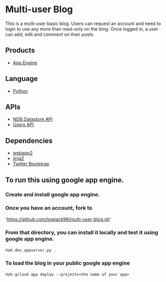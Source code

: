 # Multi-user Blog

This is a multi-user basic blog. Users can request an account and need to login
to use any more than read-only on the blog. Once logged in, a user can add, edit
and comment on their posts.

## Products
- [App Engine][1]

## Language
- [Python][2]

## APIs
- [NDB Datastore API][3]
- [Users API][4]

## Dependencies
- [webapp2][5]
- [jinja2][6]
- [Twitter Bootstrap][7]

[1]: https://developers.google.com/appengine
[2]: https://python.org
[3]: https://developers.google.com/appengine/docs/python/ndb/
[4]: https://developers.google.com/appengine/docs/python/users/
[5]: http://webapp-improved.appspot.com/
[6]: http://jinja.pocoo.org/docs/
[7]: http://twitter.github.com/bootstrap/


## To run this using google app engine.

### Create and install google app engine.
### Once you have an account, fork to
 'https://github.com/lowjack98/multi-user-blog.git'
### From that directory, you can install it locally and test it using google app engine.
 run: `dev_appserver.py .`

### To load the blog in your public google app engine
 run: `gcloud app deploy --project=<the name of your app>`
